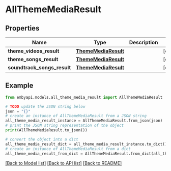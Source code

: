 # AllThemeMediaResult


## Properties

Name | Type | Description | Notes
------------ | ------------- | ------------- | -------------
**theme_videos_result** | [**ThemeMediaResult**](ThemeMediaResult.md) |  | [optional] 
**theme_songs_result** | [**ThemeMediaResult**](ThemeMediaResult.md) |  | [optional] 
**soundtrack_songs_result** | [**ThemeMediaResult**](ThemeMediaResult.md) |  | [optional] 

## Example

```python
from embyapi.models.all_theme_media_result import AllThemeMediaResult

# TODO update the JSON string below
json = "{}"
# create an instance of AllThemeMediaResult from a JSON string
all_theme_media_result_instance = AllThemeMediaResult.from_json(json)
# print the JSON string representation of the object
print(AllThemeMediaResult.to_json())

# convert the object into a dict
all_theme_media_result_dict = all_theme_media_result_instance.to_dict()
# create an instance of AllThemeMediaResult from a dict
all_theme_media_result_from_dict = AllThemeMediaResult.from_dict(all_theme_media_result_dict)
```
[[Back to Model list]](../README.md#documentation-for-models) [[Back to API list]](../README.md#documentation-for-api-endpoints) [[Back to README]](../README.md)


